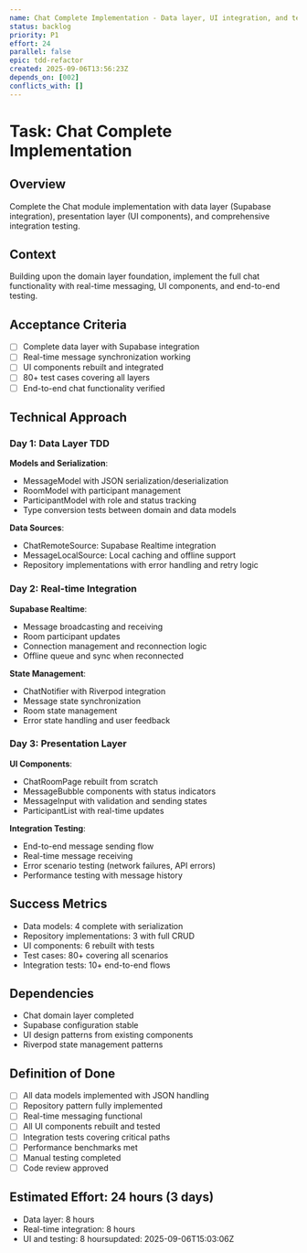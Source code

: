 ```yaml
---
name: Chat Complete Implementation - Data layer, UI integration, and testing
status: backlog
priority: P1
effort: 24
parallel: false
epic: tdd-refactor
created: 2025-09-06T13:56:23Z
depends_on: [002]
conflicts_with: []
---
```


# Task: Chat Complete Implementation

## Overview
Complete the Chat module implementation with data layer (Supabase integration), presentation layer (UI components), and comprehensive integration testing.

## Context  
Building upon the domain layer foundation, implement the full chat functionality with real-time messaging, UI components, and end-to-end testing.

## Acceptance Criteria
- [ ] Complete data layer with Supabase integration
- [ ] Real-time message synchronization working
- [ ] UI components rebuilt and integrated
- [ ] 80+ test cases covering all layers
- [ ] End-to-end chat functionality verified

## Technical Approach

### Day 1: Data Layer TDD
**Models and Serialization**:
- MessageModel with JSON serialization/deserialization
- RoomModel with participant management
- ParticipantModel with role and status tracking
- Type conversion tests between domain and data models

**Data Sources**:
- ChatRemoteSource: Supabase Realtime integration
- MessageLocalSource: Local caching and offline support
- Repository implementations with error handling and retry logic

### Day 2: Real-time Integration  
**Supabase Realtime**:
- Message broadcasting and receiving
- Room participant updates
- Connection management and reconnection logic
- Offline queue and sync when reconnected

**State Management**:
- ChatNotifier with Riverpod integration
- Message state synchronization
- Room state management
- Error state handling and user feedback

### Day 3: Presentation Layer
**UI Components**:
- ChatRoomPage rebuilt from scratch
- MessageBubble components with status indicators
- MessageInput with validation and sending states  
- ParticipantList with real-time updates

**Integration Testing**:
- End-to-end message sending flow
- Real-time message receiving
- Error scenario testing (network failures, API errors)
- Performance testing with message history

## Success Metrics
- Data models: 4 complete with serialization
- Repository implementations: 3 with full CRUD
- UI components: 6 rebuilt with tests
- Test cases: 80+ covering all scenarios
- Integration tests: 10+ end-to-end flows

## Dependencies
- Chat domain layer completed
- Supabase configuration stable
- UI design patterns from existing components
- Riverpod state management patterns

## Definition of Done
- [ ] All data models implemented with JSON handling
- [ ] Repository pattern fully implemented
- [ ] Real-time messaging functional
- [ ] All UI components rebuilt and tested
- [ ] Integration tests covering critical paths
- [ ] Performance benchmarks met
- [ ] Manual testing completed
- [ ] Code review approved

## Estimated Effort: 24 hours (3 days)
- Data layer: 8 hours
- Real-time integration: 8 hours
- UI and testing: 8 hoursupdated: 2025-09-06T15:03:06Z
